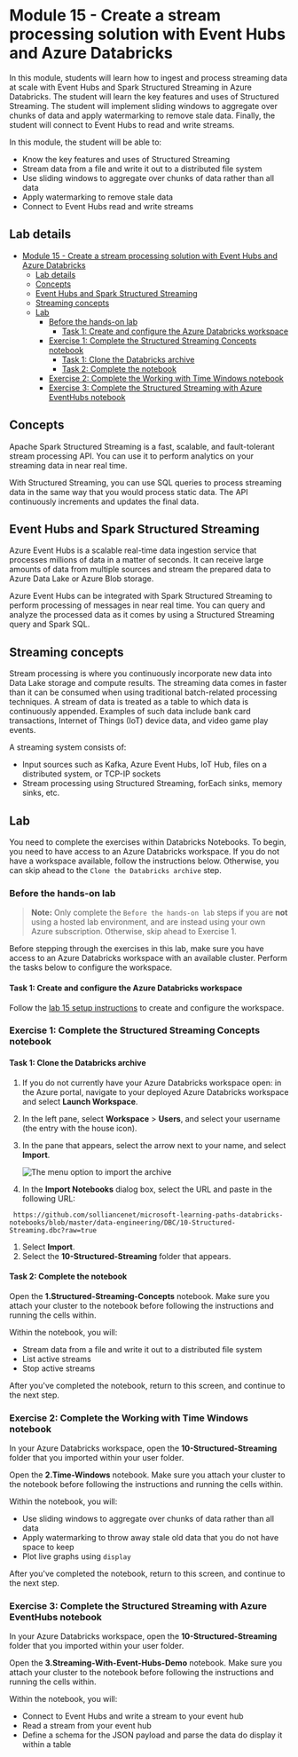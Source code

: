 # Module 15 - Create a stream processing solution with Event Hubs and Azure Databricks
 
In this module, students will learn how to ingest and process streaming data at scale with Event Hubs and Spark Structured Streaming in Azure Databricks. The student will learn the key features and uses of Structured Streaming. The student will implement sliding windows to aggregate over chunks of data and apply watermarking to remove stale data. Finally, the student will connect to Event Hubs to read and write streams.
 
In this module, the student will be able to:
 
- Know the key features and uses of Structured Streaming
- Stream data from a file and write it out to a distributed file system
- Use sliding windows to aggregate over chunks of data rather than all data
- Apply watermarking to remove stale data
- Connect to Event Hubs read and write streams
 
<validation step="dshsdjhf-fhfh-4ade-93da-f91ef58287c2" />
 
## Lab details
 
- [Module 15 - Create a stream processing solution with Event Hubs and Azure Databricks](#module-15---create-a-stream-processing-solution-with-event-hubs-and-azure-databricks)
  - [Lab details](#lab-details)
  - [Concepts](#concepts)
  - [Event Hubs and Spark Structured Streaming](#event-hubs-and-spark-structured-streaming)
  - [Streaming concepts](#streaming-concepts)
  - [Lab](#lab)
    - [Before the hands-on lab](#before-the-hands-on-lab)
      - [Task 1: Create and configure the Azure Databricks workspace](#task-1-create-and-configure-the-azure-databricks-workspace)
    - [Exercise 1: Complete the Structured Streaming Concepts notebook](#exercise-1-complete-the-structured-streaming-concepts-notebook)
      - [Task 1: Clone the Databricks archive](#task-1-clone-the-databricks-archive)
      - [Task 2: Complete the notebook](#task-2-complete-the-notebook)
    - [Exercise 2: Complete the Working with Time Windows notebook](#exercise-2-complete-the-working-with-time-windows-notebook)
    - [Exercise 3: Complete the Structured Streaming with Azure EventHubs notebook](#exercise-3-complete-the-structured-streaming-with-azure-eventhubs-notebook)
 
## Concepts
 
Apache Spark Structured Streaming is a fast, scalable, and fault-tolerant stream processing API. You can use it to perform analytics on your streaming data in near real time.
 
With Structured Streaming, you can use SQL queries to process streaming data in the same way that you would process static data. The API continuously increments and updates the final data.

<validation step="9fdeca06-8a59-4c4e-a51e-e2dc091fb50a" />
 
## Event Hubs and Spark Structured Streaming
 
Azure Event Hubs is a scalable real-time data ingestion service that processes millions of data in a matter of seconds. It can receive large amounts of data from multiple sources and stream the prepared data to Azure Data Lake or Azure Blob storage.
 
Azure Event Hubs can be integrated with Spark Structured Streaming to perform processing of messages in near real time. You can query and analyze the processed data as it comes by using a Structured Streaming query and Spark SQL.

 
## Streaming concepts
 
Stream processing is where you continuously incorporate new data into Data Lake storage and compute results. The streaming data comes in faster than it can be consumed when using traditional batch-related processing techniques. A stream of data is treated as a table to which data is continuously appended. Examples of such data include bank card transactions, Internet of Things (IoT) device data, and video game play events.
 
A streaming system consists of:
 
- Input sources such as Kafka, Azure Event Hubs, IoT Hub, files on a distributed system, or TCP-IP sockets
- Stream processing using Structured Streaming, forEach sinks, memory sinks, etc.

## Lab
 
You need to complete the exercises within Databricks Notebooks. To begin, you need to have access to an Azure Databricks workspace. If you do not have a workspace available, follow the instructions below. Otherwise, you can skip ahead to the `Clone the Databricks archive` step.
 
### Before the hands-on lab
 
> **Note:** Only complete the `Before the hands-on lab` steps if you are **not** using a hosted lab environment, and are instead using your own Azure subscription. Otherwise, skip ahead to Exercise 1.
 
Before stepping through the exercises in this lab, make sure you have access to an Azure Databricks workspace with an available cluster. Perform the tasks below to configure the workspace.
 
#### Task 1: Create and configure the Azure Databricks workspace
 
Follow the [lab 15 setup instructions](https://github.com/solliancenet/microsoft-data-engineering-ilt-deploy/blob/main/setup/15/lab-01-setup.md) to create and configure the workspace.
 
### Exercise 1: Complete the Structured Streaming Concepts notebook
 
#### Task 1: Clone the Databricks archive
 
1. If you do not currently have your Azure Databricks workspace open: in the Azure portal, navigate to your deployed Azure Databricks workspace and select **Launch Workspace**.
1. In the left pane, select **Workspace** > **Users**, and select your username (the entry with the house icon).
1. In the pane that appears, select the arrow next to your name, and select **Import**.
 
    ![The menu option to import the archive](media/import-archive.png)
 
1. In the **Import Notebooks** dialog box, select the URL and paste in the following URL:
 
 ```
  https://github.com/solliancenet/microsoft-learning-paths-databricks-notebooks/blob/master/data-engineering/DBC/10-Structured-Streaming.dbc?raw=true
 ```
 
1. Select **Import**.
1. Select the **10-Structured-Streaming** folder that appears.
 
#### Task 2: Complete the notebook
 
Open the **1.Structured-Streaming-Concepts** notebook. Make sure you attach your cluster to the notebook before following the instructions and running the cells within.
 
Within the notebook, you will:
 
- Stream data from a file and write it out to a distributed file system
- List active streams
- Stop active streams
 
After you've completed the notebook, return to this screen, and continue to the next step.
 
### Exercise 2: Complete the Working with Time Windows notebook
 
In your Azure Databricks workspace, open the **10-Structured-Streaming** folder that you imported within your user folder.
 
Open the **2.Time-Windows** notebook. Make sure you attach your cluster to the notebook before following the instructions and running the cells within.
 
Within the notebook, you will:
 
- Use sliding windows to aggregate over chunks of data rather than all data
- Apply watermarking to throw away stale old data that you do not have space to keep
- Plot live graphs using `display`
 
After you've completed the notebook, return to this screen, and continue to the next step.
 
### Exercise 3: Complete the Structured Streaming with Azure EventHubs notebook
 
In your Azure Databricks workspace, open the **10-Structured-Streaming** folder that you imported within your user folder.
 
Open the **3.Streaming-With-Event-Hubs-Demo** notebook. Make sure you attach your cluster to the notebook before following the instructions and running the cells within.
 
Within the notebook, you will:
 
- Connect to Event Hubs and write a stream to your event hub
- Read a stream from your event hub
- Define a schema for the JSON payload and parse the data do display it within a table
